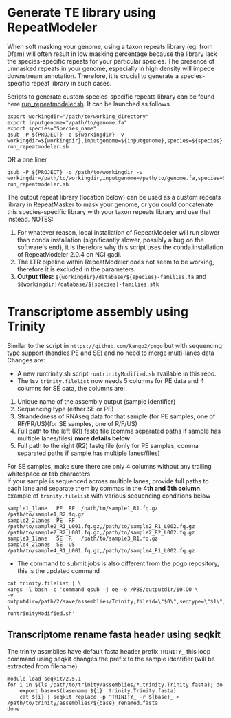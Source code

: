 # Generate TE library using RepeatModeler
When soft masking your genome, using a taxon repeats library (eg. from Dfam) will often result in low masking percentage because the library lack the species-specific repeats for your particular species. The presence of unmasked repeats in your genome, especially in high density will impede downstream annotation. Therefore, it is crucial to generate a species-specific repeat library in such cases.

Scripts to generate custom species-specific repeats library can be found here [run_repeatmodeler.sh](https://github.com/kango2/pogors/blob/main/run_repeatmodeler.sh). It can be launched as follows.
```
export workingdir="/path/to/working_directory"
export inputgenome="/path/to/genome.fa"
export species="Species_name"
qsub -P ${PROJECT} -o ${workingdir} -v workingdir=${workingdir},inputgenome=${inputgenome},species=${species} run_repeatmodeler.sh
```
OR a one liner
```
qsub -P ${PROJECT} -o /path/to/workingdir -v workingdir=/path/to/workingdir,inputgenome=/path/to/genome.fa,species=Species_name run_repeatmodeler.sh
```
The output repeat library (location below) can be used as a custom repeats library in RepeatMasker to mask your genome, or you could concatenate this species-specific library with your taxon repeats library and use that instead.
NOTES:
1. For whatever reason, local installation of RepeatModeler will run slower than conda installation (significantly slower, possibly a bug on the software's end), it is therefore why this script uses the conda installation of RepeatModeler 2.0.4 on NCI gadi.
2. The LTR pipeline within RepeatModeler does not seem to be working, therefore it is excluded in the parameters.
3. **Output files:** `${workingdir}/database/${species}-families.fa` and `${workingdir}/database/${species}-families.stk`

# Transcriptome assembly using Trinity
Similar to the script in `https://github.com/kango2/pogo` but with sequencing type support (handles PE and SE) and no need to merge multi-lanes data  
Changes are:  
- A new runtrinity.sh script `runtrinityModified.sh` available in this repo.  
- The tsv `trinity.filelist` now needs 5 columns for PE data and 4 columns for SE data, the columns are:
1. Unique name of the assembly output	(sample identifier)
2. Sequencing type	(either SE or PE)
3. Strandedness of RNAseq data for that sample	(for PE samples, one of RF/FR/US)(for SE samples, one of R/F/US)
4. Full path to the left (R1) fastq file	(comma separated paths if sample has multiple lanes/files) **more details below**
5. Full path to the right (R2) fastq file	(only for PE samples, comma separated paths if sample has multiple lanes/files)
  
For SE samples, make sure there are only 4 columns without any trailing whitespace or tab characters.  
If your sample is sequenced across multiple lanes, provide full paths to each lane and separate them by commas in the **4th and 5th column**. example of `trinity.filelist` with various sequencing conditions below
```
sample1_1lane	PE	RF	/path/to/sample1_R1.fq.gz	/path/to/sample1_R2.fq.gz
sample2_2lanes	PE	RF	/path/to/sample2_R1_L001.fq.gz,/path/to/sample2_R1_L002.fq.gz	/path/to/sample2_R2_L001.fq.gz,/path/to/sample2_R2_L002.fq.gz
sample3_1lane	SE	R	/path/to/sample3_R1.fq.gz
sample4_2lanes	SE	US	/path/to/sample4_R1_L001.fq.gz,/path/to/sample4_R1_L002.fq.gz
```
- The command to submit jobs is also different from the pogo repository, this is the updated command
```
cat trinity.filelist | \
xargs -l bash -c 'command qsub -j oe -o /PBS/outputdir/$0.OU \
-v outputdir=/path/2/save/assemblies/Trinity,fileid=\"$0\",seqtype=\"$1\",sstype=\"$2\",leftfq=\"$3\",rightfq=\"$4\" \
runtrinityModified.sh'
```
## Transcriptome rename fasta header using seqkit
The trinity assmblies have default fasta header prefix `TRINITY_` this loop command using seqkit changes the prefix to the sample identifier (will be extracted from filename)  
```
module load seqkit/2.5.1
for i in $(ls /path/to/trinity/assemblies/*.trinity.Trinity.fasta); do
    export base=$(basename ${i} .trinity.Trinity.fasta)
    cat ${i} | seqkit replace -p ^TRINITY_ -r ${base}_ > /path/to/trinity/assemblies/${base}_renamed.fasta
done
```

